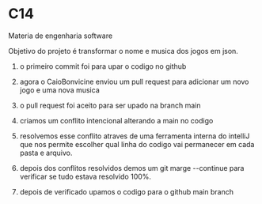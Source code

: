 # C14
Materia de engenharia software

Objetivo do projeto é transformar o nome e musica dos jogos em json. 

1) o primeiro commit foi para upar o codigo no github

2) agora o CaioBonvicine enviou um pull request para adicionar um novo jogo e uma nova musica 

3) o pull request foi aceito para ser upado na branch main

4) criamos um conflito intencional alterando a main no codigo

5) resolvemos esse conflito atraves de uma ferramenta interna do intelliJ que nos permite escolher qual linha do codigo vai permanecer em cada pasta e arquivo. 

6) depois dos conflitos resolvidos demos um git marge --continue para verificar se tudo estava resolvido 100%. 

7) depois de verificado upamos o codigo para o github main branch
